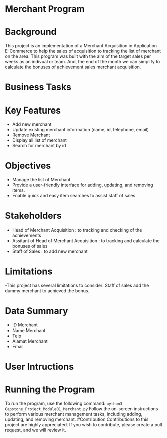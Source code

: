 # Merchant Program
# Background
This project is an implementation of a Merchant Acquisition in Application E-Commerce to help the sales of acquisition to tracking the list of merchant on the area. This program was built with the aim of the target sales per weeks as an indivual or team. And, the end of the month we can simplify to calculate the bonuses of achievement sales merchant acquisition.
# Business Tasks
# Key Features
- Add new merchant
- Update existing merchant information (name, id, telephone, email)
- Remove Merchant
- Display all list of merchant
- Search for merchant by id
# Objectives
- Manage the list of Merchant
- Provide a user-friendly interface for adding, updating, and removing items.
- Enable quick and easy item searches to assist staff of sales.
# Stakeholders
- Head of Merchant Acquisition : to tracking and checking of the achievements
- Assitant of Head of Merchant Acquisition : to tracking and calculate the bonuses of sales
- Staff of Sales : to add new merchant
# Limitations
-This project has several limitations to consider: Staff of sales add the dummy merchant to achieved the bonus.
# Data Summary
- ID Merchant
- Name Merchant
- Telp
- Alamat Merchant
- Email
# User Intructions
# Running the Program
To run the program, use the following command:
```python3 Capstone_Project_Module01_Merchant.py```
Follow the on-screen instructions to perform various merchant management tasks, including adding, updating, and removing merchant.
#Contribution
Contributions to this project are highly appreciated. If you wish to contribute, please create a pull request, and we will review it.
